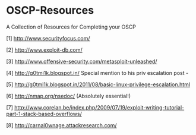 # OSCP-Resources

A Collection of Resources for Completing your OSCP

[1] http://www.securityfocus.com/

[2] http://www.exploit-db.com/

[3] http://www.offensive-security.com/metasploit-unleashed/

[4] http://g0tmi1k.blogspot.in/  Special mention to his priv escalation post -  

[5] http://g0tmi1k.blogspot.in/2011/08/basic-linux-privilege-escalation.html

[6] http://nmap.org/nsedoc/  (Absolutely essential!)

[7] http://www.corelan.be/index.php/2009/07/19/exploit-writing-tutorial-part-1-stack-based-overflows/

[8] http://carnal0wnage.attackresearch.com/

